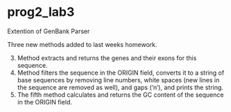 # prog2_lab3
Extention of GenBank Parser

Three new methods added to last weeks homework.

3) Method extracts and returns the genes and their exons for this sequence.
4) Method filters the sequence in the ORIGIN field, converts it to a string of base sequences by removing line numbers, white spaces (new lines in the sequence are removed as well), and gaps (‘n’), and prints the string.
5) The fifth method calculates and returns the GC content of the sequence in the ORIGIN field.

